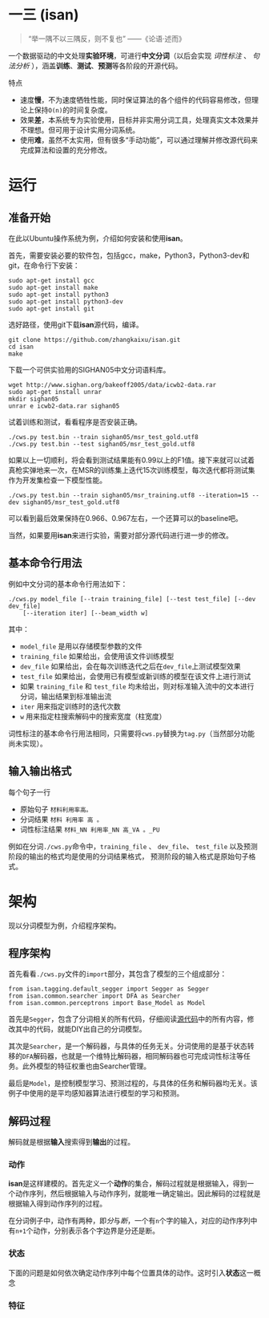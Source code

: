 一三 (isan)
====

> “举一隅不以三隅反，则不复也” ——《论语·述而》

一个数据驱动的中文处理**实验环境**，可进行**中文分词**（以后会实现 *词性标注* 、 *句法分析* ），涵盖**训练**、**测试**、**预测**等各阶段的开源代码。

特点

* 速度**慢**，不为速度牺牲性能，同时保证算法的各个组件的代码容易修改，但理论上保持`O(n)`的时间复杂度。
* 效果**差**，本系统专为实验使用，目标并非实用分词工具，处理真实文本效果并不理想。但可用于设计实用分词系统。
* 使用**难**，虽然不太实用，但有很多“手动功能”，可以通过理解并修改源代码来完成算法和设置的充分修改。

# 运行

## 准备开始

在此以Ubuntu操作系统为例，介绍如何安装和使用**isan**。

首先，需要安装必要的软件包，包括gcc，make，Python3，Python3-dev和git，在命令行下安装：

    sudo apt-get install gcc
    sudo apt-get install make
    sudo apt-get install python3
    sudo apt-get install python3-dev
    sudo apt-get install git

选好路径，使用git下载**isan**源代码，编译。

    git clone https://github.com/zhangkaixu/isan.git
    cd isan
    make

下载一个可供实验用的SIGHAN05中文分词语料库。

    wget http://www.sighan.org/bakeoff2005/data/icwb2-data.rar
    sudo apt-get install unrar
    mkdir sighan05
    unrar e icwb2-data.rar sighan05
    
试着训练和测试，看看程序是否安装正确。
    
    ./cws.py test.bin --train sighan05/msr_test_gold.utf8
    ./cws.py test.bin --test sighan05/msr_test_gold.utf8
    
如果以上一切顺利，将会看到测试结果能有0.99以上的F1值。接下来就可以试着真枪实弹地来一次，在MSR的训练集上迭代15次训练模型，每次迭代都将测试集作为开发集检查一下模型性能。
    
    ./cws.py test.bin --train sighan05/msr_training.utf8 --iteration=15 --dev sighan05/msr_test_gold.utf8
    
可以看到最后效果保持在0.966、0.967左右，一个还算可以的baseline吧。

当然，如果要用**isan**来进行实验，需要对部分源代码进行进一步的修改。

## 基本命令行用法

例如中文分词的基本命令行用法如下：

    ./cws.py model_file [--train training_file] [--test test_file] [--dev dev_file]
        [--iteration iter] [--beam_width w]

其中：

* `model_file` 是用以存储模型参数的文件
* `training_file` 如果给出，会使用该文件训练模型
* `dev_file` 如果给出，会在每次训练迭代之后在`dev_file`上测试模型效果
* `test_file` 如果给出，会使用已有模型或新训练的模型在该文件上进行测试
* 如果 `training_file` 和 `test_file` 均未给出，则对标准输入流中的文本进行分词，输出结果到标准输出流
* `iter` 用来指定训练时的迭代次数
* `w` 用来指定柱搜索解码中的搜索宽度（柱宽度）

词性标注的基本命令行用法相同，只需要将`cws.py`替换为`tag.py`（当然部分功能尚未实现）。

## 输入输出格式

每个句子一行

* 原始句子 `材料利用率高。`
* 分词结果 `材料 利用率 高 。`
* 词性标注结果 `材料_NN 利用率_NN 高_VA 。_PU`

例如在分词`./cws.py`命令中，`training_file` 、 `dev_file`、 `test_file` 以及预测阶段的输出的格式均是使用的分词结果格式， 预测阶段的输入格式是原始句子格式。


# 架构

现以分词模型为例，介绍程序架构。

## 程序架构

首先看看`./cws.py`文件的`import`部分，其包含了模型的三个组成部分：

    from isan.tagging.default_segger import Segger as Segger
    from isan.common.searcher import DFA as Searcher
    from isan.common.perceptrons import Base_Model as Model
    
首先是`Segger`，包含了分词相关的所有代码，仔细阅读[源代码](https://github.com/zhangkaixu/isan/blob/master/isan/tagging/default_segger.py)中的所有内容，修改其中的代码，就能DIY出自己的分词模型。

其次是`Searcher`，是一个解码器，与具体的任务无关。分词使用的是基于状态转移的`DFA`解码器，也就是一个维特比解码器，相同解码器也可完成词性标注等任务。此外模型的特征权重也由Searcher管理。

最后是`Model`，是控制模型学习、预测过程的，与具体的任务和解码器均无关。该例子中使用的是平均感知器算法进行模型的学习和预测。

## 解码过程

解码就是根据**输入**搜索得到**输出**的过程。

### 动作

**isan**是这样建模的。首先定义一个**动作**的集合，解码过程就是根据输入，得到一个动作序列，然后根据输入与动作序列，就能唯一确定输出。因此解码的过程就是根据输入得到动作序列的过程。

在分词例子中，动作有两种，即*分*与*断*，一个有`n`个字的输入，对应的动作序列中有`n+1`个动作，分别表示各个字边界是分还是断。

### 状态

下面的问题是如何依次确定动作序列中每个位置具体的动作。这时引入**状态**这一概念

### 特征